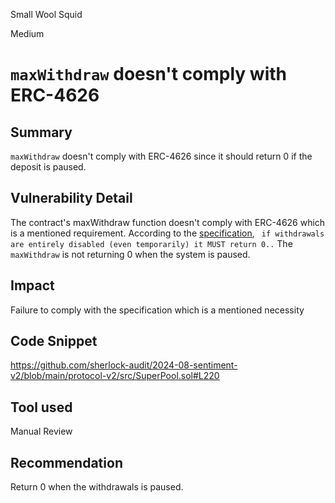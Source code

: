 Small Wool Squid

Medium

# `maxWithdraw` doesn't comply with ERC-4626

## Summary
`maxWithdraw` doesn't comply with ERC-4626 since it should return 0 if the deposit is paused.

## Vulnerability Detail
The contract's maxWithdraw function doesn't comply with ERC-4626 which is a mentioned requirement. According to the [specification](https://eips.ethereum.org/EIPS/eip-4626#maxwithdraw), ` if withdrawals are entirely disabled (even temporarily) it MUST return 0..`
The `maxWithdraw` is not returning 0 when the system is paused.

## Impact
Failure to comply with the specification which is a mentioned necessity

## Code Snippet
https://github.com/sherlock-audit/2024-08-sentiment-v2/blob/main/protocol-v2/src/SuperPool.sol#L220

## Tool used

Manual Review

## Recommendation
Return 0 when the withdrawals is paused.